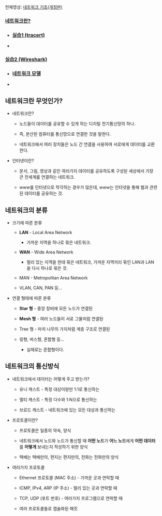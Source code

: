 전체영상: [네트워크 기초(개정판)](https://www.youtube.com/playlist?list=PL0d8NnikouEWcF1jJueLdjRIC4HsUlULi)

### [네트워크란?](https://youtu.be/Av9UFzl_wis?list=PL0d8NnikouEWcF1jJueLdjRIC4HsUlULi)

- ### [실습1 (tracert)](https://youtu.be/paJf7JbBWqY?list=PL0d8NnikouEWcF1jJueLdjRIC4HsUlULi)

- 

### [실습2 (Wireshark)](https://youtu.be/vBrQ3yzerMg?list=PL0d8NnikouEWcF1jJueLdjRIC4HsUlULi)

- ### [네트워크 모델](https://youtu.be/y9nlT52SAcg?list=PL0d8NnikouEWcF1jJueLdjRIC4HsUlULi)

-

## 네트워크란 무엇인가?

- 네트워크란?
  
  - 노드들이 데이터를 공유할 수 있게 하는 디지털 전기통신망의 하나.
  
  - 즉, 분산된 컴퓨터를 통신망으로 연결한 것을 말한다.
  
  - 네트워크에서 여러 장치들은 노드 간 연결을 사용하여 서로에게 데이터를 교환한다.

- 인터넷이란?
  
  - 문서, 그림, 영상과 같은 여러가지 데이터를 공유하도록 구성된 세상에서 가장 큰 전세계를 연결하는 네트워크.
  
  - www를 인터넷으로 착각하는 경우가 많은데, www는 인터넷을 통해 웹과 관련된 데이터를 공유하는 것.

## 네트워크의 분류

- 크기에 따른 분류
  
  - **LAN** - Local Area Network
    
    - 가까운 지역을 하나로 묶은 네트워크.
  
  - **WAN** - Wide Area Network
    
    - 멀리 있는 지역을 한데 묶은 네트워크, 가까운 지역끼리 묶인 LAN과 LAN을 다시 하나로 묶은 것.
  
  - MAN - Metropolitan Area Network
  
  - VLAN, CAN, PAN 등...

- 연결 형태에 따른 분류
  
  - **Star 형** - 중앙 장비에 모든 노드가 연결된
  
  - **Mesh 형** - 여러 노드들이 서로 그물처럼 연결된
  
  - Tree 형 - 마치 나무의 가지처럼 계층 구조로 연결된
  
  - 링형, 버스형, 혼합형 등... 
    
    - 실제로는 혼합형이다.

## 네트워크의 통신방식

- 네트워크에서 데이터는 어떻게 주고 받는가?
  
  - 유니 캐스트 - 특정 대상이랑만 1:1로 통신하는
  
  - 멀티 캐스트 - 특정 다수와 1:N으로 통신하는
  
  - 브로드 캐스트 - 네트워크에 있는 모든 대상과 통신하는

- 프로토콜이란?
  
  - 프로토콜은 일종의 약속, 양식
  
  - 네트워크에서 노드와 노드가 통신할 때 **어떤 노드**가 **어느 노드**에게 **어떤 데이터**를 **어떻게** 보내는지 작성하기 위한 양식
  
  - 택배는 택배만의, 편지는 편지만의, 전화는 전화만의 양식

- 여러가지 프로토콜
  
  - Ethernet 프로토콜 (MAC 주소) - 가까운 곳과 연락할 때
  
  - ICMP, IPv4, ARP (IP 주소) - 멀리 있는 곳과 연락할 때
  
  - TCP, UDP (포트 번호) - 여러가지 프로그램으로 연락할 때
  
  - 여러 프로토콜들로 캡슐화된 패킷